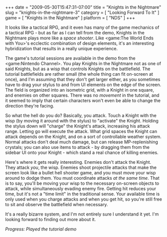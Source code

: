 +++
date = "2009-05-30T15:47:31-07:00"
title = "Knights in the Nightmare"
slug = "knights-in-the-nightmare-3"
category = [ "Looking Forward To It" ]
game = [ "Knights in the Nightmare" ]
platform = [ "NDS" ]
+++

It looks like a tactical RPG, and it even has many of the game mechanics of a tactical RPG - but as far as I can tell from the demo, Knights in the Nightmare plays more like a <i>space shooter</i>.  Like <game:The World Ends with You>'s ecclectic combination of design elements, it's an interesting hybridization that results in a really unique experience.

The game's tutorial sessions are available in the demo from the <game:Nintendo Channel>.  You play Knights in the Nightmare not as one of said Knights, but as a wisp that controls Knights on the battlefield.  The tutorial battlefields are rather small (the whole thing can fit on-screen at once), and I'm assuming that they don't get larger either, as you sometimes have to drag your stylus to and from UI elements on the edge of the screen.  The field is organized into an isometric grid, with a Knight in one square, and enemies on other squares.  There was no <i>movement</i> in the tutorial, and it seemed to imply that certain characters won't even be able to change the direction they're facing.

So what the hell do you do?  Basically, you attack.  Touch a Knight with the wisp (by moving it around with the stylus) to "activate" the Knight.  Holding the stylus down will "charge" the Knight's attack, increasing his attack range.  Letting go will execute the attack.  What grid spaces the Knight can attack depends on the Knight, and on a sort of controllable weather system.  Normal attacks don't deal much damage, but can release MP-replenishing crystals; you can also use items to attack - by dragging them from the sidebar UI onto your Knight - which stand a real chance of killing enemies.

Here's where it gets really interesting.  Enemies don't attack the Knight.  They attack <i>you</i>, the wisp.  Enemies shoot projectile attacks that make the screen look like a bullet hell shooter game, and you must move your wisp around to dodge them.  You must coordinate attacks <i>at the same time</i>.  That is to say, you'll be moving your wisp to the necessary on-screen objects to attack, while simultaneously evading enemy fire.  Getting hit reduces your time, but it's not a "time limit" in the traditional sense.  Your available time is only used when you charge attacks and when you get hit, so you're still free to sit and observe the battlefield when necessary.

It's a really bizarre system, and I'm not entirely sure I understand it yet.  I'm looking forward to finding out more about it.

<i>Progress: Played the tutorial demo</i>